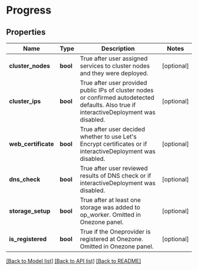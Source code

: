# Progress

## Properties
Name | Type | Description | Notes
------------ | ------------- | ------------- | -------------
**cluster_nodes** | **bool** | True after user assigned services to cluster nodes and they were deployed. | [optional] 
**cluster_ips** | **bool** | True after user provided public IPs of cluster nodes or confirmed autodetected defaults. Also true if interactiveDeployment was disabled. | [optional] 
**web_certificate** | **bool** | True after user decided whether to use Let&#x27;s Encrypt certificates or if interactiveDeployment was disabled. | [optional] 
**dns_check** | **bool** | True after user reviewed results of DNS check or if interactiveDeployment was disabled. | [optional] 
**storage_setup** | **bool** | True after at least one storage was added to op_worker. Omitted in Onezone panel. | [optional] 
**is_registered** | **bool** | True if the Oneprovider is registered at Onezone. Omitted in Onezone panel. | [optional] 

[[Back to Model list]](../README.md#documentation-for-models) [[Back to API list]](../README.md#documentation-for-api-endpoints) [[Back to README]](../README.md)

